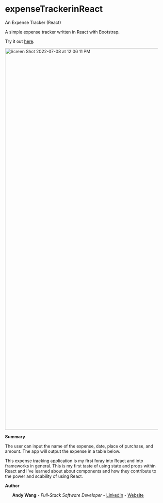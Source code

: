 # expenseTrackerinReact
An Expense Tracker (React)

A simple expense tracker written in React with Bootstrap.

Try it out <a href=https://boiling-forest-68325.herokuapp.com/>here</a>.

<img width="1254" alt="Screen Shot 2022-07-08 at 12 06 11 PM" src="https://user-images.githubusercontent.com/95507674/178055162-09cc970a-3f91-491c-a06f-aa2bcbaa7890.png">


<b>Summary</b>

The user can input the name of the expense, date, place of purchase, and amount.  The app will output the expense in a table below.

This expense tracking application is my first foray into React and into frameworks in general.  This is my first taste of using state and props within React and I've learned about about components and how they contribute to the power and scability of using React.

<b>Author</b>
<ul><b>Andy Wang</b> - <i>Full-Stack Software Developer - </i><a href=https://www.linkedin.com/in/andy-wang-wreckcreation>LinkedIn</a> - <a href=https://www.wreckcreation.net> Website </a>


